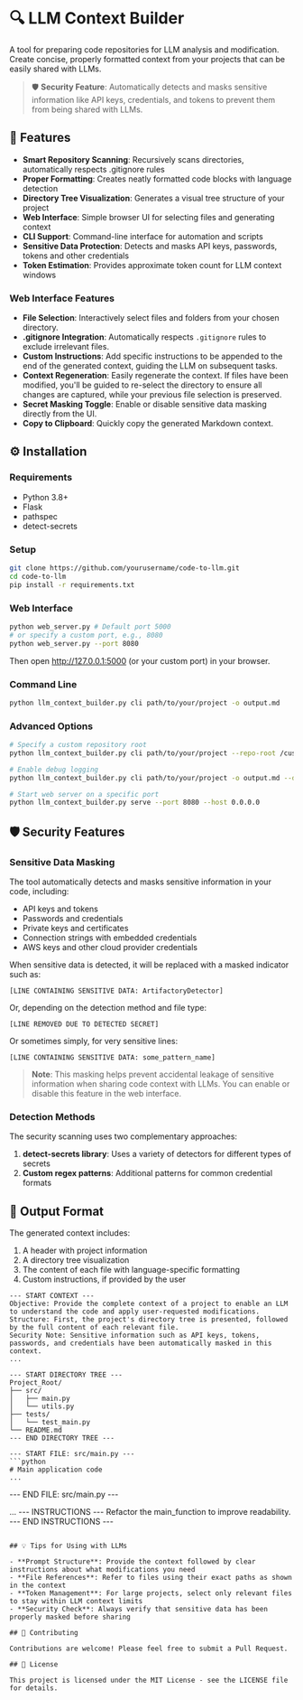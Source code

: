 # 🔍 LLM Context Builder

A tool for preparing code repositories for LLM analysis and modification. Create concise, properly formatted context from your projects that can be easily shared with LLMs.

> 🛡️ **Security Feature**: Automatically detects and masks sensitive information like API keys, credentials, and tokens to prevent them from being shared with LLMs.

## 🚀 Features

- **Smart Repository Scanning**: Recursively scans directories, automatically respects .gitignore rules
- **Proper Formatting**: Creates neatly formatted code blocks with language detection
- **Directory Tree Visualization**: Generates a visual tree structure of your project
- **Web Interface**: Simple browser UI for selecting files and generating context
- **CLI Support**: Command-line interface for automation and scripts
- **Sensitive Data Protection**: Detects and masks API keys, passwords, tokens and other credentials
- **Token Estimation**: Provides approximate token count for LLM context windows

### Web Interface Features

- **File Selection**: Interactively select files and folders from your chosen directory.
- **.gitignore Integration**: Automatically respects `.gitignore` rules to exclude irrelevant files.
- **Custom Instructions**: Add specific instructions to be appended to the end of the generated context, guiding the LLM on subsequent tasks.
- **Context Regeneration**: Easily regenerate the context. If files have been modified, you'll be guided to re-select the directory to ensure all changes are captured, while your previous file selection is preserved.
- **Secret Masking Toggle**: Enable or disable sensitive data masking directly from the UI.
- **Copy to Clipboard**: Quickly copy the generated Markdown context.

## ⚙️ Installation

### Requirements

- Python 3.8+
- Flask
- pathspec
- detect-secrets

### Setup

```bash
git clone https://github.com/yourusername/code-to-llm.git
cd code-to-llm
pip install -r requirements.txt
```

### Web Interface

```bash
python web_server.py # Default port 5000
# or specify a custom port, e.g., 8080
python web_server.py --port 8080
```

Then open http://127.0.0.1:5000 (or your custom port) in your browser.

### Command Line

```bash
python llm_context_builder.py cli path/to/your/project -o output.md
```

### Advanced Options

```bash
# Specify a custom repository root
python llm_context_builder.py cli path/to/your/project --repo-root /custom/root -o output.md

# Enable debug logging
python llm_context_builder.py cli path/to/your/project -o output.md --debug

# Start web server on a specific port
python llm_context_builder.py serve --port 8080 --host 0.0.0.0
```

## 🛡️ Security Features

### Sensitive Data Masking

The tool automatically detects and masks sensitive information in your code, including:

- API keys and tokens
- Passwords and credentials
- Private keys and certificates
- Connection strings with embedded credentials
- AWS keys and other cloud provider credentials

When sensitive data is detected, it will be replaced with a masked indicator such as:

```
[LINE CONTAINING SENSITIVE DATA: ArtifactoryDetector]
```

Or, depending on the detection method and file type:
```
[LINE REMOVED DUE TO DETECTED SECRET]
```
Or sometimes simply, for very sensitive lines:
```
[LINE CONTAINING SENSITIVE DATA: some_pattern_name]
```

> **Note**: This masking helps prevent accidental leakage of sensitive information when sharing code context with LLMs. You can enable or disable this feature in the web interface.

### Detection Methods

The security scanning uses two complementary approaches:

1. **detect-secrets library**: Uses a variety of detectors for different types of secrets
2. **Custom regex patterns**: Additional patterns for common credential formats

## 🔄 Output Format

The generated context includes:

1. A header with project information
2. A directory tree visualization
3. The content of each file with language-specific formatting
4. Custom instructions, if provided by the user

```
--- START CONTEXT ---
Objective: Provide the complete context of a project to enable an LLM to understand the code and apply user-requested modifications.
Structure: First, the project's directory tree is presented, followed by the full content of each relevant file.
Security Note: Sensitive information such as API keys, tokens, passwords, and credentials have been automatically masked in this context.
...

--- START DIRECTORY TREE ---
Project_Root/
├── src/
│   ├── main.py
│   └── utils.py
├── tests/
│   └── test_main.py
└── README.md
--- END DIRECTORY TREE ---

--- START FILE: src/main.py ---
```python
# Main application code
...
```
--- END FILE: src/main.py ---

...
--- INSTRUCTIONS ---
Refactor the main_function to improve readability.
--- END INSTRUCTIONS ---
```

## 💡 Tips for Using with LLMs

- **Prompt Structure**: Provide the context followed by clear instructions about what modifications you need
- **File References**: Refer to files using their exact paths as shown in the context
- **Token Management**: For large projects, select only relevant files to stay within LLM context limits
- **Security Check**: Always verify that sensitive data has been properly masked before sharing

## 🤝 Contributing

Contributions are welcome! Please feel free to submit a Pull Request.

## 📄 License

This project is licensed under the MIT License - see the LICENSE file for details.